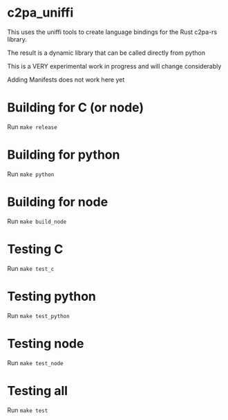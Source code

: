 # c2pa_uniffi

This uses the uniffi tools to create language bindings for the Rust c2pa-rs library.

The result is a dynamic library that can be called directly from python

This is a VERY experimental work in progress and will change considerably

Adding Manifests does not work here yet

# Building for C (or node)

Run `make release`

# Building for python

Run `make python`

# Building for node

Run `make build_node`

# Testing C

Run `make test_c`

# Testing python

Run `make test_python`

# Testing node

Run `make test_node`

# Testing all

Run `make test`